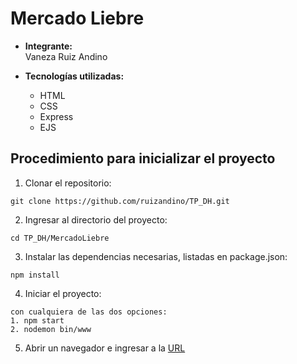 # Mercado Liebre

- **Integrante:**               
    Vaneza Ruiz Andino
    
- **Tecnologías utilizadas:**
    - HTML
    - CSS
    - Express   
    - EJS

## Procedimiento para inicializar el proyecto

1. Clonar el repositorio:
~~~
git clone https://github.com/ruizandino/TP_DH.git
~~~

2. Ingresar al directorio del proyecto:

~~~
cd TP_DH/MercadoLiebre
~~~

3. Instalar las dependencias necesarias, listadas en package.json:

~~~
npm install
~~~

4. Iniciar el proyecto:

~~~
con cualquiera de las dos opciones:
1. npm start 
2. nodemon bin/www
~~~

5. Abrir un navegador e ingresar a la [URL](http://localhost:3005/)

